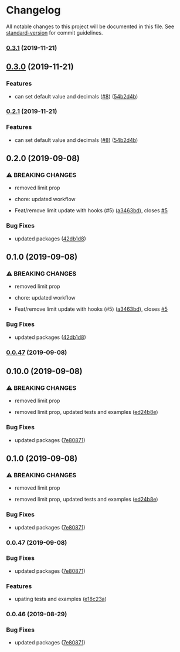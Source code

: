 # Changelog

All notable changes to this project will be documented in this file. See [standard-version](https://github.com/conventional-changelog/standard-version) for commit guidelines.

### [0.3.1](https://github.com/cchanxzy/React-Currency-Input-Field/compare/v0.3.0...v0.3.1) (2019-11-21)

## [0.3.0](https://github.com/cchanxzy/React-Currency-Input-Field/compare/v0.2.0...v0.3.0) (2019-11-21)


### Features

* can set default value and decimals ([#8](https://github.com/cchanxzy/React-Currency-Input-Field/issues/8)) ([54b2d4b](https://github.com/cchanxzy/React-Currency-Input-Field/commit/54b2d4b))

### [0.2.1](https://github.com/cchanxzy/React-Currency-Input-Field/compare/v0.2.0...v0.2.1) (2019-11-21)


### Features

* can set default value and decimals ([#8](https://github.com/cchanxzy/React-Currency-Input-Field/issues/8)) ([54b2d4b](https://github.com/cchanxzy/React-Currency-Input-Field/commit/54b2d4b))

## 0.2.0 (2019-09-08)


### ⚠ BREAKING CHANGES

* removed limit prop

* chore: updated workflow

* Feat/remove limit update with hooks (#5) ([a3463bd](https://github.com/cchanxzy/React-Currency-Input-Field/commit/a3463bd)), closes [#5](https://github.com/cchanxzy/React-Currency-Input-Field/issues/5)


### Bug Fixes

* updated packages ([42db1d8](https://github.com/cchanxzy/React-Currency-Input-Field/commit/42db1d8))

## 0.1.0 (2019-09-08)


### ⚠ BREAKING CHANGES

* removed limit prop

* chore: updated workflow

* Feat/remove limit update with hooks (#5) ([a3463bd](https://github.com/cchanxzy/React-Currency-Input-Field/commit/a3463bd)), closes [#5](https://github.com/cchanxzy/React-Currency-Input-Field/issues/5)


### Bug Fixes

* updated packages ([42db1d8](https://github.com/cchanxzy/React-Currency-Input-Field/commit/42db1d8))

### [0.0.47](https://github.com/cchanxzy/React-Currency-Input-Field/compare/v0.10.0...v0.0.47) (2019-09-08)

## 0.10.0 (2019-09-08)


### ⚠ BREAKING CHANGES

* removed limit prop

* removed limit prop, updated tests and examples ([ed24b8e](https://github.com/cchanxzy/React-Currency-Input-Field/commit/ed24b8e))


### Bug Fixes

* updated packages ([7e80871](https://github.com/cchanxzy/React-Currency-Input-Field/commit/7e80871))

## 0.1.0 (2019-09-08)


### ⚠ BREAKING CHANGES

* removed limit prop

* removed limit prop, updated tests and examples ([ed24b8e](https://github.com/cchanxzy/React-Currency-Input-Field/commit/ed24b8e))


### Bug Fixes

* updated packages ([7e80871](https://github.com/cchanxzy/React-Currency-Input-Field/commit/7e80871))

### 0.0.47 (2019-09-08)


### Bug Fixes

* updated packages ([7e80871](https://github.com/cchanxzy/React-Currency-Input-Field/commit/7e80871))


### Features

* upating tests and examples ([e18c23a](https://github.com/cchanxzy/React-Currency-Input-Field/commit/e18c23a))

### 0.0.46 (2019-08-29)


### Bug Fixes

* updated packages ([7e80871](https://github.com/cchanxzy/React-Currency-Input-Field/commit/7e80871))
